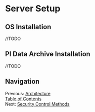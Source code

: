# Server Setup

## OS Installation
//TODO

## PI Data Archive Installation
//TODO

## Navigation
Previous: [Architecture](Architecture.md)  
[Table of Contents](Table%20of%20Contents.md)  
Next: [Security Control Methods](Security%20Control%20Methods.md)